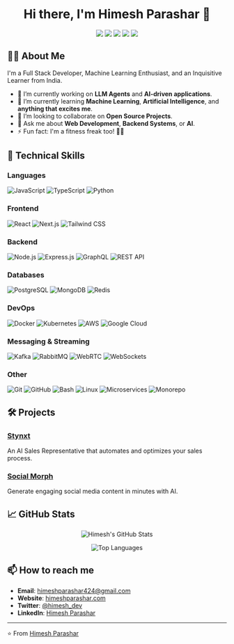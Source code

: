 <!-- Header -->
<h1 align="center">Hi there, I'm Himesh Parashar 👋</h1>

<p align="center">
  <a href="https://himeshparashar.com"><img src="https://img.shields.io/badge/Website-himeshparashar.com-blue?style=flat-square&logo=google-chrome"></a>
  <a href="himeshparashar424@gmail.com"><img src="https://img.shields.io/badge/Email-himeshparashar424%40gmail.com-red?style=flat-square&logo=gmail&logoColor=white"></a>
  <a href="https://linkedin.com/in/himeshparashar"><img src="https://img.shields.io/badge/LinkedIn-Himesh%20Parashar-blue?style=flat-square&logo=linkedin"></a>
  <a href="https://twitter.com/himesh_dev"><img src="https://img.shields.io/twitter/follow/himesh_dev?style=flat-square&logo=twitter"></a>
  <a href="https://instagram.com/himeshig"><img src="https://img.shields.io/badge/Instagram-himeshig-purple?style=flat-square&logo=instagram"></a>
</p>

<!-- About Me -->
## 👨‍💻 About Me

I'm a Full Stack Developer, Machine Learning Enthusiast, and an Inquisitive Learner from India.

- 🔭 I’m currently working on **LLM Agents** and **AI-driven applications**.
- 🌱 I’m currently learning **Machine Learning**, **Artificial Intelligence**, and **anything that excites me**.
- 👯 I’m looking to collaborate on **Open Source Projects**.
- 💬 Ask me about **Web Development**, **Backend Systems**, or **AI**.
- ⚡ Fun fact: I'm a fitness freak too! 🏋️‍♂️

## 💼 Technical Skills

### Languages
![JavaScript](https://img.shields.io/badge/-JavaScript-black?style=flat-square&logo=javascript)
![TypeScript](https://img.shields.io/badge/-TypeScript-007ACC?style=flat-square&logo=typescript)
![Python](https://img.shields.io/badge/-Python-black?style=flat-square&logo=python)

### Frontend
![React](https://img.shields.io/badge/-React-black?style=flat-square&logo=react)
![Next.js](https://img.shields.io/badge/-Next.js-black?style=flat-square&logo=next.js)
![Tailwind CSS](https://img.shields.io/badge/-Tailwind%20CSS-38B2AC?style=flat-square&logo=tailwind-css)

### Backend
![Node.js](https://img.shields.io/badge/-Node.js-black?style=flat-square&logo=node.js)
![Express.js](https://img.shields.io/badge/-Express.js-black?style=flat-square&logo=express)
![GraphQL](https://img.shields.io/badge/-GraphQL-E10098?style=flat-square&logo=graphql)
![REST API](https://img.shields.io/badge/-REST%20API-black?style=flat-square&logo=rest)

### Databases
![PostgreSQL](https://img.shields.io/badge/-PostgreSQL-336791?style=flat-square&logo=postgresql)
![MongoDB](https://img.shields.io/badge/-MongoDB-black?style=flat-square&logo=mongodb)
![Redis](https://img.shields.io/badge/-Redis-black?style=flat-square&logo=redis)

### DevOps
![Docker](https://img.shields.io/badge/-Docker-black?style=flat-square&logo=docker)
![Kubernetes](https://img.shields.io/badge/-Kubernetes-326CE5?style=flat-square&logo=kubernetes)
![AWS](https://img.shields.io/badge/-AWS-black?style=flat-square&logo=amazon-aws)
![Google Cloud](https://img.shields.io/badge/-Google%20Cloud-black?style=flat-square&logo=google-cloud)

### Messaging & Streaming
![Kafka](https://img.shields.io/badge/-Kafka-231F20?style=flat-square&logo=apache-kafka)
![RabbitMQ](https://img.shields.io/badge/-RabbitMQ-FF6600?style=flat-square&logo=rabbitmq)
![WebRTC](https://img.shields.io/badge/-WebRTC-333333?style=flat-square&logo=webrtc)
![WebSockets](https://img.shields.io/badge/-WebSockets-black?style=flat-square&logo=socket.io)

### Other
![Git](https://img.shields.io/badge/-Git-black?style=flat-square&logo=git)
![GitHub](https://img.shields.io/badge/-GitHub-181717?style=flat-square&logo=github)
![Bash](https://img.shields.io/badge/-Bash-4EAA25?style=flat-square&logo=gnu-bash)
![Linux](https://img.shields.io/badge/-Linux-FCC624?style=flat-square&logo=linux)
![Microservices](https://img.shields.io/badge/-Microservices-black?style=flat-square)
![Monorepo](https://img.shields.io/badge/-Monorepo-black?style=flat-square)

## 🛠️ Projects

### [Stynxt](https://github.com/himeshparashar/stynxt)
An AI Sales Representative that automates and optimizes your sales process.

### [Social Morph](https://github.com/himeshparashar/social-morph)
Generate engaging social media content in minutes with AI.

## 📈 GitHub Stats

<p align="center">
  <img src="https://github-readme-stats.vercel.app/api?username=himeshparashar&show_icons=true&theme=radical" alt="Himesh's GitHub Stats"/>
</p>

<p align="center">
  <img src="https://github-readme-stats.vercel.app/api/top-langs/?username=himeshparashar&layout=compact&theme=radical" alt="Top Languages"/>
</p>

## 📫 How to reach me

- **Email**: himeshparashar424@gmail.com
- **Website**: [himeshparashar.com](https://himeshparashar.com)
- **Twitter**: [@himesh_dev](https://twitter.com/himesh_dev)
- **LinkedIn**: [Himesh Parashar](https://linkedin.com/in/himeshparashar)

<!-- Footer -->
---

⭐️ From [Himesh Parashar](https://github.com/himeshparashar)
